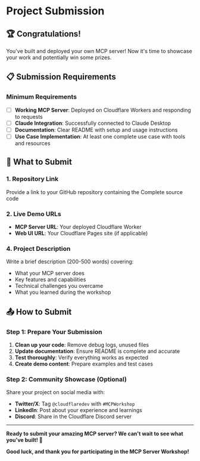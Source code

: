 # Project Submission

## 🏆 Congratulations!

You've built and deployed your own MCP server! Now it's time to showcase your work and potentially win some prizes.

## 📋 Submission Requirements

### Minimum Requirements
- [ ] **Working MCP Server**: Deployed on Cloudflare Workers and responding to requests
- [ ] **Claude Integration**: Successfully connected to Claude Desktop
- [ ] **Documentation**: Clear README with setup and usage instructions
- [ ] **Use Case Implementation**: At least one complete use case with tools and resources

## 📝 What to Submit

### 1. Repository Link
Provide a link to your GitHub repository containing the Complete source code

### 2. Live Demo URLs
- **MCP Server URL**: Your deployed Cloudflare Worker
- **Web UI URL**: Your Cloudflare Pages site (if applicable)

### 4. Project Description
Write a brief description (200-500 words) covering:
- What your MCP server does
- Key features and capabilities
- Technical challenges you overcame
- What you learned during the workshop

## 📤 How to Submit

### Step 1: Prepare Your Submission
1. **Clean up your code**: Remove debug logs, unused files
2. **Update documentation**: Ensure README is complete and accurate
3. **Test thoroughly**: Verify everything works as expected
4. **Create demo content**: Prepare examples and test cases

### Step 2: Community Showcase (Optional)
Share your project on social media with:
- **Twitter/X**: Tag `@cloudflaredev` with `#MCPWorkshop`
- **LinkedIn**: Post about your experience and learnings
- **Discord**: Share in the Cloudflare Discord server

---

**Ready to submit your amazing MCP server? We can't wait to see what you've built! 🎉**

**Good luck, and thank you for participating in the MCP Server Workshop!**